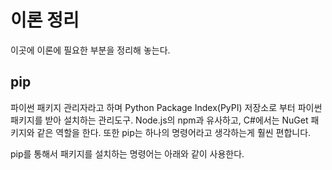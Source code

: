 # 이론 정리
이곳에 이론에 필요한 부분을 정리해 놓는다.

## pip
파이썬 패키지 관리자라고 하며 Python Package Index(PyPI) 저장소로 부터 파이썬 패키지를 받아 설치하는 관리도구.
Node.js의  npm과 유사하고, C#에서는 NuGet 패키지와 같은 역할을 한다.
또한 pip는 하나의 명령어라고 생각하는게 훨씬 편합니다.

pip를 통해서 패키지를 설치하는 명령어는 아래와 같이 사용한다.

